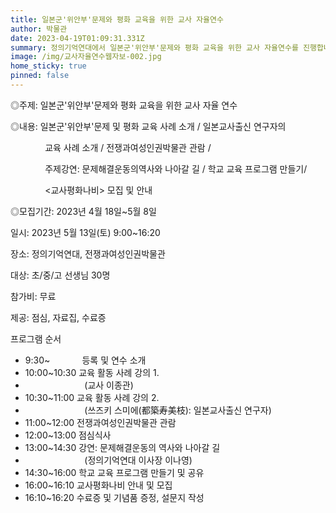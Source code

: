 ```yaml
---
title: 일본군'위안부'문제와 평화 교육을 위한 교사 자율연수
author: 박물관
date: 2023-04-19T01:09:31.331Z
summary: 정의기억연대에서 일본군'위안부'문제와 평화 교육을 위한 교사 자율연수를 진행합니다.
image: /img/교사자율연수웹자보-002.jpg
home_sticky: true
pinned: false
---
```

<!--StartFragment-->

◎주제: 일본군'위안부'문제와 평화 교육을 위한 교사 자율 연수

◎내용: 일본군'위안부'문제 및 평화 교육 사례 소개 / 일본교사출신 연구자의 

              교육 사례 소개 / 전쟁과여성인권박물관 관람 / 

              주제강연: 문제해결운동의역사와 나아갈 길 / 학교 교육 프로그램 만들기/ 

              <교사평화나비> 모집 및 안내

◎모집기간: 2023년 4월 18일~5월 8일



일시: 2023년 5월 13일(토) 9:00~16:20

장소: 정의기억연대, 전쟁과여성인권박물관

대상: 초/중/고 선생님 30명

참가비: 무료

제공: 점심, 자료집, 수료증

프로그램 순서

* 9:30~             등록 및 연수 소개
* 10:00~10:30 교육 활동 사례 강의 1.
*                         (교사 이종관)
* 10:30~11:00 교육 활동 사례 강의 2.
*                         (쓰즈키 스미에(都築寿美枝): 일본교사출신 연구자)
* 11:00~12:00 전쟁과여성인권박물관 관람
* 12:00~13:00 점심식사
* 13:00~14:30 강연: 문제해결운동의 역사와 나아갈 길
*                         (정의기억연대 이사장 이나영)
* 14:30~16:00 학교 교육 프로그램 만들기 및 공유
* 16:00~16:10 교사평화나비 안내 및 모집
* 16:10~16:20 수료증 및 기념품 증정, 설문지 작성

<!--EndFragment-->